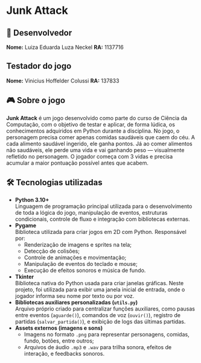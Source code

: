 # Junk Attack

## 👤 Desenvolvedor
**Nome:** Luiza Eduarda Luza Neckel 
**RA:** 1137716

## Testador do jogo
**Nome:** Vinicius Hoffelder Colussi
**RA:** 137833

## 🎮 Sobre o jogo
**Junk Attack** é um jogo desenvolvido como parte do curso de Ciência da Computação, com o objetivo de testar e aplicar, de forma lúdica, os conhecimentos adquiridos em Python durante a disciplina. No jogo, o personagem precisa comer apenas comidas saudáveis que caem do céu. A cada alimento saudável ingerido, ele ganha pontos. Já ao comer alimentos não saudáveis, ele perde uma vida e vai ganhando peso — visualmente refletido no personagem. O jogador começa com 3 vidas e precisa acumular a maior pontuação possível antes que acabem.

## 🛠️ Tecnologias utilizadas

- **Python 3.10+**  
  Linguagem de programação principal utilizada para o desenvolvimento de toda a lógica do jogo, manipulação de eventos, estruturas condicionais, controle de fluxo e integração com bibliotecas externas.
- **Pygame**  
  Biblioteca utilizada para criar jogos em 2D com Python. Responsável por:
  - Renderização de imagens e sprites na tela;
  - Detecção de colisões;
  - Controle de animações e movimentação;
  - Manipulação de eventos do teclado e mouse;
  - Execução de efeitos sonoros e música de fundo.
- **Tkinter**  
  Biblioteca nativa do Python usada para criar janelas gráficas. Neste projeto, foi utilizada para exibir uma janela inicial de entrada, onde o jogador informa seu nome por texto ou por voz.
- **Bibliotecas auxiliares personalizadas (`utils.py`)**  
  Arquivo próprio criado para centralizar funções auxiliares, como pausas entre eventos (`aguarde()`), comandos de voz (`ouvir()`), registro de partidas (`salvar_partida()`), e exibição de logs das últimas partidas.
- **Assets externos (imagens e sons)**  
  - Imagens no formato `.png` para representar personagens, comidas, fundo, botões, entre outros;
  - Arquivos de áudio `.mp3` e `.wav` para trilha sonora, efeitos de interação, e feedbacks sonoros.
